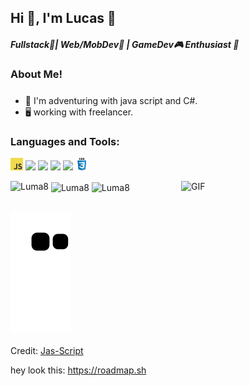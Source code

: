 ## Hi 👋, I'm  Lucas 🐧

##### Fullstack🚩| Web/MobDev👥 | GameDev🎮 Enthusiast 👻
### About Me!
##### 
* 👾 I'm adventuring with java script and C#.
* 🖥 working with freelancer.
##### 
### Languages and Tools:
<code><img height="20" src="https://raw.githubusercontent.com/github/explore/80688e429a7d4ef2fca1e82350fe8e3517d3494d/topics/javascript/javascript.png"></code>
<code><img height="20" src="https://e7.pngegg.com/pngimages/340/226/png-clipart-purple-and-white-logo-c-computer-programming-software-development-programmer-marklogic-coder-miscellaneous-purple.png"></code>
<code><img height="20" src="https://upload.wikimedia.org/wikipedia/commons/thumb/a/a7/React-icon.svg/1280px-React-icon.svg.png"></code>
<code><img height="20" src="https://vuejs.org/images/logo.png"></code>
<code><img height="20" src="https://image.flaticon.com/icons/png/512/919/919827.png"></code>
<code><img height="20" src="https://raw.githubusercontent.com/github/explore/6c6508f34230f0ac0d49e847a326429eefbfc030/topics/css/css.png"></code>



<img align="right" alt="GIF" width="231" height="219"  src="https://i.pinimg.com/originals/80/21/74/8021744fc275101ed9a4b75ace41f168.gif" />



<img src="https://github-readme-stats.vercel.app/api?username=Luma8&show_icons=true&hide_border=true&count_private=true&theme=shades-of-purple&icon_color=fad000" alt="Luma8">
<img align="center" src="https://github-readme-streak-stats.herokuapp.com/?user=Luma8&count_private=true&theme=radical" alt="Luma8" />
<img align="center" width=500 src="https://github-readme-stats.vercel.app/api/top-langs/?username=Luma8&count_private=true&theme=radical" alt="Luma8" />

![Snake animation](https://github.com/rafaballerini/rafaballerini/blob/output/github-contribution-grid-snake.svg)
----
Credit: [Jas-Script](https://github.com/Jas-Script)

hey look this: https://roadmap.sh


<!--
**Luma8/Luma8** is a ✨ _special_ ✨ repository because its `README.md` (this file) appears on your GitHub profile.

Here are some ideas to get you started:

- 🔭 I’m currently working on ...
- 🌱 I’m currently learning ...
- 👯 I’m looking to collaborate on ...
- 🤔 I’m looking for help with ...
- 💬 Ask me about ...
- 📫 How to reach me: ...
- 😄 Pronouns: ...
- ⚡ Fun fact: ...
-->
